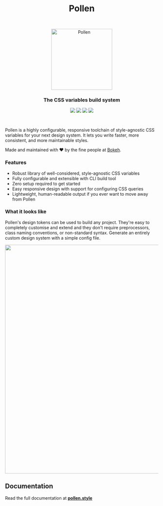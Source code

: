 <h1 align="center"> Pollen </h1> <br>
<p align="center">
  <a href="https://www.pollen.style/">
    <img alt="Pollen" title="Pollen" src="https://i.imgur.com/wensu33.png" width="200">
  </a>
</p>

<h3 align="center">The CSS variables build system</h3>

<p align="center">
  <img src="https://img.shields.io/npm/v/pollen-css.svg?style=flat" />
  <img src="https://img.badgesize.io/https://unpkg.com/pollen-css/pollen.css?compression=gzip&label=size">
  <img src="https://github.com/heybokeh/pollen/actions/workflows/main.yml/badge.svg">
  <img src="https://img.shields.io/npm/l/pollen-css">
</p>
  
<br/>

Pollen is a highly configurable, responsive toolchain of style-agnostic CSS variables for your next design system. It lets you write faster, more consistent, and more maintainable styles.

Made and maintained with ❤️ by the fine people at [Bokeh](https://bokeh.photo).

### Features

- Robust library of well-considered, style-agnostic CSS variables
- Fully configurable and extensible with CLI build tool
- Zero setup required to get started
- Easy responsive design with support for configuring CSS queries
- Lightweight, human-readable output if you ever want to move away from Pollen

### What it looks like

Pollen's design tokens can be used to build any project. They're easy to completely customise and extend and they don't require preprocessors, class naming conventions, or non-standard syntax. Generate an entirely custom design system with a simple config file.

<p align="center">
  <img src="https://i.imgur.com/ZNfrTAz.jpg" width="750">
</p>

## Documentation

Read the full documentation at **[pollen.style](https://www.pollen.style)**
